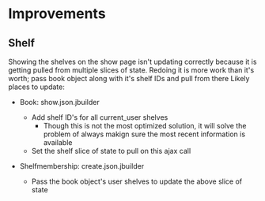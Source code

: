 # Improvements

## Shelf

Showing the shelves on the show page isn't updating correctly because it is getting pulled from multiple slices of state.
Redoing it is more work than it's worth; pass book object along with it's shelf IDs and pull from there
Likely places to update:

+ Book: show.json.jbuilder
    + Add shelf ID's for all current_user shelves
        + Though this is not the most optimized solution, it will solve the problem of always makign sure the most recent information is available
    + Set the shelf slice of state to pull on this ajax call

+ Shelfmembership: create.json.jbuilder
    + Pass the book object's user shelves to update the above slice of state
